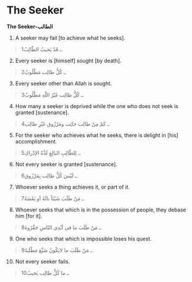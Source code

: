 The Seeker
==========

**The Seeker-الطالب**

1. A seeker may fail [to achieve what he seeks].

> 1ـ قَدْ يَخيبُ الطّالِبُ.

2. Every seeker is [himself] sought [by death].

> 2ـ كُلُّ طالِب مَطْلُوبٌ.

3. Every seeker other than Allah is sought.

> 3ـ كُلُّ طالِب غَيْرُ اللّهِ مَطْلُوبٌ.

4. How many a seeker is deprived while the one who does not seek is
granted [sustenance].

> 4ـ كَمْ مِنْ طالِب خائِب ومَرْزُوق غَيْرِ طالِب.

5. For the seeker who achieves what he seeks, there is delight in [his]
accomplishment.

> 5ـ لِلطّالِبِ البالِغِ لَذَّةُ الإدْراكِ.

6. Not every seeker is granted [sustenance].

> 6ـ لَيْسَ كُلُّ طالِب بِمَرْزُوق.

7. Whoever seeks a thing achieves it, or part of it.

> 7ـ مَنْ طَلَبَ شَيْئاً نالَهُ أو بَعْضَهُ.

8. Whoever seeks that which is in the possession of people, they debase
him [for it].

> 8ـ مَنْ طَلَبَ ما في أيْدِي النّاسِ حَقَّرُوهُ.

9. One who seeks that which is impossible loses his quest.

> 9ـ مَنْ طَلَبَ ما لايَكُونُ ضَيَّعَ مَطْلَبَهُ.

10. Not every seeker fails.

> 10ـ ما كُلُّ طالِب يَخيبُ.


